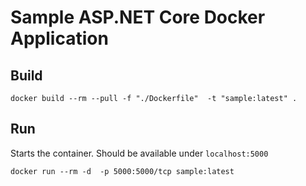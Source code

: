 # Sample ASP.NET Core Docker Application

## Build
```
docker build --rm --pull -f "./Dockerfile"  -t "sample:latest" .
```

## Run
Starts the container. Should be available under ``localhost:5000``
```
docker run --rm -d  -p 5000:5000/tcp sample:latest 
```
